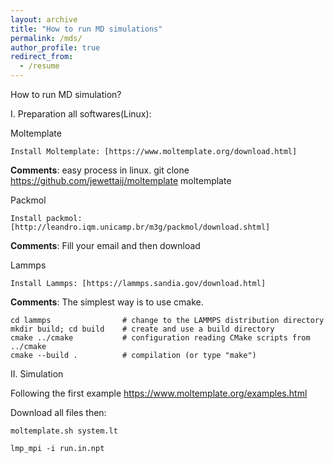 ```yaml
---
layout: archive
title: "How to run MD simulations"
permalink: /mds/
author_profile: true
redirect_from:
  - /resume
---
```


How to run MD simulation?

I. Preparation all softwares(Linux):

  Moltemplate

    Install Moltemplate: [https://www.moltemplate.org/download.html]

**Comments**: easy process in linux. git clone https://github.com/jewettaij/moltemplate moltemplate

  Packmol

    Install packmol: [http://leandro.iqm.unicamp.br/m3g/packmol/download.shtml]

**Comments**: Fill your email and then download

  Lammps

    Install Lammps: [https://lammps.sandia.gov/download.html]

**Comments**: The simplest way is to use cmake.


    cd lammps                # change to the LAMMPS distribution directory
    mkdir build; cd build    # create and use a build directory
    cmake ../cmake           # configuration reading CMake scripts from ../cmake
    cmake --build .          # compilation (or type "make")


II. Simulation

Following the first example https://www.moltemplate.org/examples.html 

  Download all files then:

    moltemplate.sh system.lt

    lmp_mpi -i run.in.npt
